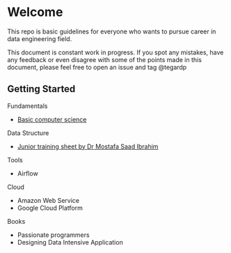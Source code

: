# Welcome

This repo is basic guidelines for everyone who wants to pursue career in data engineering field.

This document is constant work in progress.  If you spot any mistakes, have any feedback or even disagree with some of the points made in this document, please feel free to open an issue and tag @tegardp

## Getting Started

Fundamentals
- [Basic computer science](https://cs50.harvard.edu/x/2022/)

Data Structure
- [Junior training sheet by Dr Mostafa Saad Ibrahim](https://docs.google.com/spreadsheets/d/1iJZWP2nS_OB3kCTjq8L6TrJJ4o-5lhxDOyTaocSYc-k/edit#gid=84654839)

Tools
- Airflow

Cloud
- Amazon Web Service
- Google Cloud Platform

Books
- Passionate programmers
- Designing Data Intensive Application

